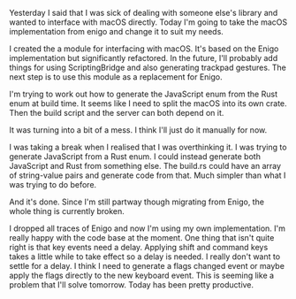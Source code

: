 Yesterday I said that I was sick of dealing with someone else's library and
wanted to interface with macOS directly. Today I'm going to take the macOS
implementation from enigo and change it to suit my needs.

I created the a module for interfacing with macOS. It's based on the Enigo
implementation but significantly refactored. In the future, I'll probably add
things for using ScriptingBridge and also generating trackpad gestures. The next
step is to use this module as a replacement for Enigo.

I'm trying to work out how to generate the JavaScript enum from the Rust enum at
build time. It seems like I need to split the macOS into its own crate. Then the
build script and the server can both depend on it.

It was turning into a bit of a mess. I think I'll just do it manually for now.

I was taking a break when I realised that I was overthinking it. I was trying to
generate JavaScript from a Rust enum. I could instead generate both JavaScript
and Rust from something else. The build.rs could have an array of string-value
pairs and generate code from that. Much simpler than what I was trying to do
before.

And it's done. Since I'm still partway though migrating from Enigo, the whole
thing is currently broken.

I dropped all traces of Enigo and now I'm using my own implementation. I'm
really happy with the code base at the moment. One thing that isn't quite right
is that key events need a delay. Applying shift and command keys takes a little
while to take effect so a delay is needed. I really don't want to settle for a
delay. I think I need to generate a flags changed event or maybe apply the flags
directly to the new keyboard event. This is seeming like a problem that I'll
solve tomorrow. Today has been pretty productive.

